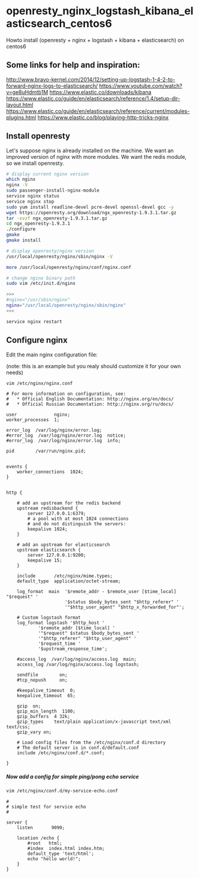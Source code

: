 # openresty_nginx_logstash_kibana_elasticsearch_centos6

Howto install (openresty + nginx + logstash + kibana + elasticsearch) on centos6

## Some links for help and inspiration:

http://www.bravo-kernel.com/2014/12/setting-up-logstash-1-4-2-to-forward-nginx-logs-to-elasticsearch/
https://www.youtube.com/watch?v=ge8uHdmtb1M
https://www.elastic.co/downloads/kibana
https://www.elastic.co/guide/en/elasticsearch/reference/1.4/setup-dir-layout.html
https://www.elastic.co/guide/en/elasticsearch/reference/current/modules-plugins.html
https://www.elastic.co/blog/playing-http-tricks-nginx


## Install openresty

Let's suppose nginx is already installed on the machine.
We want an improved version of nginx with more modules.
We want the redis module, so we install openresty.

```bash
# display current nginx version
which nginx
nginx -V
sudo passenger-install-nginx-module
service nginx status
service nginx stop
sudo yum install readline-devel pcre-devel openssl-devel gcc -y
wget https://openresty.org/download/ngx_openresty-1.9.3.1.tar.gz
tar -xvzf ngx_openresty-1.9.3.1.tar.gz
cd ngx_openresty-1.9.3.1
./configure
gmake
gmake install

# display openresty/nginx version
/usr/local/openresty/nginx/sbin/nginx -V

more /usr/local/openresty/nginx/conf/nginx.conf

# change nginx binary path
sudo vim /etc/init.d/nginx

>>>
#nginx="/usr/sbin/nginx"
nginx="/usr/local/openresty/nginx/sbin/nginx"
<<<

service nginx restart

```

## Configure nginx

Edit the main nginx configuration file:

(note: this is an example but you realy should customize it for your own needs)

```bash
vim /etc/nginx/nginx.conf
```

```
# For more information on configuration, see:
#   * Official English Documentation: http://nginx.org/en/docs/
#   * Official Russian Documentation: http://nginx.org/ru/docs/

user              nginx;
worker_processes  1;

error_log  /var/log/nginx/error.log;
#error_log  /var/log/nginx/error.log  notice;
#error_log  /var/log/nginx/error.log  info;

pid        /var/run/nginx.pid;


events {
    worker_connections  1024;
}


http {

	# add an upstream for the redis backend
	upstream redisbackend {
		server 127.0.0.1:6379;
		# a pool with at most 1024 connections
		# and do not distinguish the servers:
		keepalive 1024;
	}

	# add an upstream for elasticsearch
	upstream elasticsearch {
		server 127.0.0.1:9200;
		keepalive 15;
	}

    include       /etc/nginx/mime.types;
    default_type  application/octet-stream;

    log_format  main  '$remote_addr - $remote_user [$time_local] "$request" '
                      '$status $body_bytes_sent "$http_referer" '
                      '"$http_user_agent" "$http_x_forwarded_for"';

    # Custom logstash format
    log_format logstash '$http_host '
            '$remote_addr [$time_local] '
            '"$request" $status $body_bytes_sent '
            '"$http_referer" "$http_user_agent" '
            '$request_time '
            '$upstream_response_time';

    #access_log  /var/log/nginx/access.log  main;
    access_log /var/log/nginx/access.log logstash;

    sendfile        on;
    #tcp_nopush     on;

    #keepalive_timeout  0;
    keepalive_timeout  65;

    gzip  on;
    gzip_min_length  1100;
    gzip_buffers  4 32k;
    gzip_types    text/plain application/x-javascript text/xml text/css;
    gzip_vary on;

    # Load config files from the /etc/nginx/conf.d directory
    # The default server is in conf.d/default.conf
    include /etc/nginx/conf.d/*.conf;

}
```



##### Now add a config for simple ping/pong echo service

```bash
vim /etc/nginx/conf.d/my-service-echo.conf
```

```
#
# simple test for service echo
#

server {
	listen       9090;

	location /echo {
		#root   html;
		#index  index.html index.htm;
		default_type 'text/html';
		echo "hello world!";
	}
}
```

